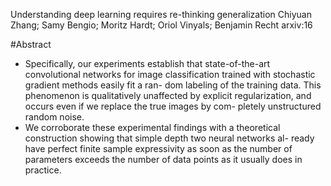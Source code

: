 Understanding deep learning requires re-thinking generalization
Chiyuan Zhang; Samy Bengio; Moritz Hardt; Oriol Vinyals; Benjamin Recht
arxiv:16

#Abstract

* Specifically, our experiments establish that state-of-the-art convolutional
networks for image classification trained with stochastic gradient methods
easily fit a ran- dom labeling of the training data. This phenomenon is
qualitatively unaffected by explicit regularization, and occurs even if we
replace the true images by com- pletely unstructured random noise. 
* We
corroborate these experimental findings with a theoretical construction showing
that simple depth two neural networks al- ready have perfect finite sample
expressivity as soon as the number of parameters exceeds the number of data
points as it usually does in practice.
